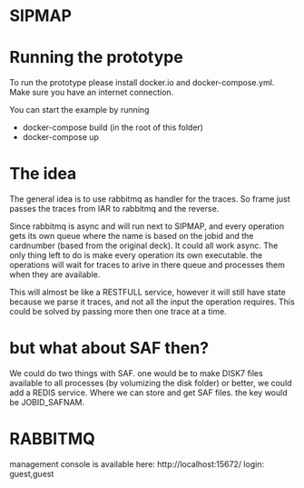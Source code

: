 # SIPMAP

# Running the prototype
To run the prototype please install docker.io and docker-compose.yml. 
Make sure you have an internet connection. 

You can start the example by running 
 - docker-compose build    (in the root of this folder)
 - docker-compose up

# The idea
The general idea is to use rabbitmq as handler for the traces. So frame just passes the traces from IAR to rabbitmq and the reverse. 

Since rabbitmq is async and will run next to SIPMAP, and every operation gets its own queue where the name is based on the jobid and the cardnumber (based from the original deck). It could all work async. The only thing left to do is make every operation its own executable. the operations will wait for traces to arive in there queue and processes them when they are available. 

This will almost be like a RESTFULL service, however it will still have state because we parse it traces, and not all the input the operation requires. This could be solved by passing more then one trace at a time. 

# but what about SAF then?
We could do two things with SAF. one would be to make DISK7 files available to all processes (by volumizing the disk folder) or better, we could add a REDIS service. Where we can store and get SAF files. the key would be JOBID_SAFNAM. 

# RABBITMQ
management console is available here: http://localhost:15672/
login: guest,guest


